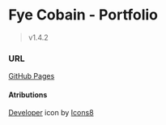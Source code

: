 # Fye Cobain - Portfolio
> v1.4.2

### URL
[GitHub Pages](https://fyecobain.github.io/)

#### Atributions
<a target="_blank" href="https://icons8.com/icon/okOWzJV55XPz/developer" rel="noopener noreferrer">Developer</a> icon by <a target="_blank" href="https://icons8.com" rel="noopener noreferrer">Icons8</a>